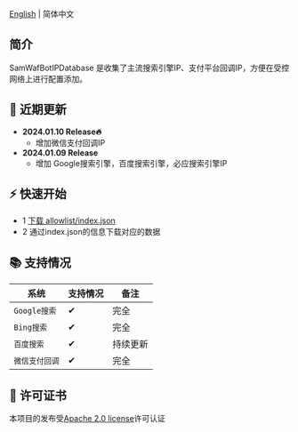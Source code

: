 [English](README_en.md) | 简体中文

## 简介

SamWafBotIPDatabase 是收集了主流搜索引擎IP、支付平台回调IP，方便在受控网络上进行配置添加。

## 📣 近期更新
- **2024.01.10 Release🔥**
  -  增加微信支付回调IP 
- **2024.01.09 Release**
  -  增加 Google搜索引擎，百度搜索引擎，必应搜索引擎IP

## ⚡ 快速开始

- 1  <a href="allowlist/index.json">下载 allowlist/index.json</a> 
- 2  通过index.json的信息下载对应的数据

## 📚 支持情况
| 系统                  | 支持情况| 备注|
| ----------------------- | ------------ | ------------ |
| `Google搜索`| ✔  | 完全|
| `Bing搜索`| ✔  | 完全|
| `百度搜索`| ✔  | 持续更新 |
| `微信支付回调`| ✔   |完全 |

<a name="许可证书"></a>
## 📄 许可证书
本项目的发布受<a href="LICENSE">Apache 2.0 license</a>许可认证
